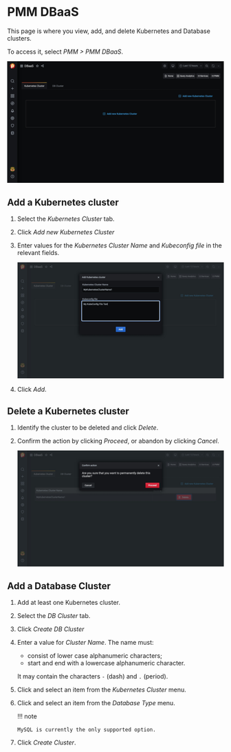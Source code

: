 # PMM DBaaS

This page is where you view, add, and delete Kubernetes and Database clusters.

To access it, select *PMM > PMM DBaaS*.

![image](../_images/PMM_DBaaS_Kubernetes_Cluster_Panel.jpg)

## Add a Kubernetes cluster

1. Select the *Kubernetes Cluster* tab.

2. Click *Add new Kubernetes Cluster*

3. Enter values for the *Kubernetes Cluster Name* and *Kubeconfig file* in the relevant fields.

   ![image](../_images/PMM_DBaaS_Kubernetes_Cluster_Details.jpg)

4. Click *Add*.

## Delete a Kubernetes cluster

1. Identify the cluster to be deleted and click *Delete*.

2. Confirm the action by clicking *Proceed*, or abandon by clicking *Cancel*.

   ![image](../_images/PMM_DBaaS_Kubernetes_Cluster_Delete.jpg)

## Add a Database Cluster

1. Add at least one Kubernetes cluster.

2. Select the *DB Cluster* tab.

3. Click *Create DB Cluster*

4. Enter a value for *Cluster Name*. The name must:

   - consist of lower case alphanumeric characters;
   - start and end with a lowercase alphanumeric character.

   It may contain the characters `-` (dash) and `.` (period).

5. Click and select an item from the *Kubernetes Cluster* menu.

6. Click and select an item from the *Database Type* menu.

   !!! note

       MySQL is currently the only supported option.

7. Click *Create Cluster*.
